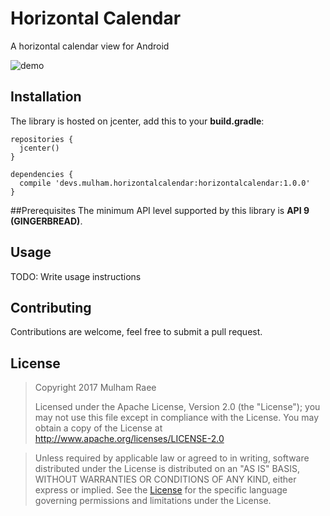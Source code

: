 # Horizontal Calendar
A horizontal calendar view for Android

![demo](HorizontalCalendar/art/demo.gif)

## Installation
The library is hosted on jcenter, add this to your **build.gradle**:

    repositories {
      jcenter()
    }
    
    dependencies {
      compile 'devs.mulham.horizontalcalendar:horizontalcalendar:1.0.0'
    }

##Prerequisites
The minimum API level supported by this library is **API 9 (GINGERBREAD)**.

## Usage
TODO: Write usage instructions

## Contributing
Contributions are welcome, feel free to submit a pull request.

## License
> Copyright 2017  Mulham Raee
> 
> Licensed under the Apache License, Version 2.0 (the "License");
> you may not use this file except in compliance with the License.
> You may obtain a copy of the License at
       http://www.apache.org/licenses/LICENSE-2.0

> Unless required by applicable law or agreed to in writing, software
> distributed under the License is distributed on an "AS IS" BASIS,
> WITHOUT WARRANTIES OR CONDITIONS OF ANY KIND, either express or implied.
> See the [License](HorizontalCalendar/LICENSE) for the specific language governing
> permissions and limitations under the License.
